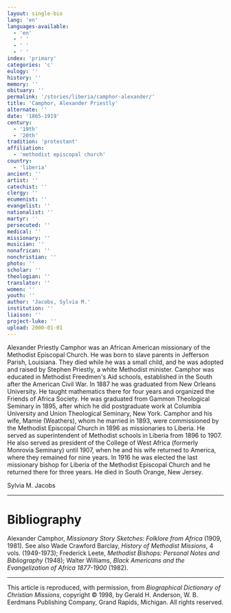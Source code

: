 ```yaml
---
layout: single-bio
lang: 'en'
languages-available:
  - 'en'
  - ' '
  - ' '
  - ' '
index: 'primary'
categories: 'c'
eulogy: ''
history: ''
memory: ''
obituary: ''
permalink: '/stories/liberia/camphor-alexander/'
title: 'Camphor, Alexander Priestly'
alternate: ''
date: '1865-1919'
century:
  - '19th'
  - '20th'
tradition: 'protestant'
affiliation:
  - 'methodist episcopal church'
country:
  - 'liberia'
ancient: ''
artist: ''
catechist: ''
clergy: ''
ecumenist: ''
evangelist: ''
nationalist: ''
martyr: ''
persecuted: ''
medical: ''
missionary: ''
musician: ''
nonafrican: ''
nonchristian: ''
photo: ''
scholar: ''
theologian: ''
translator: ''
women: ''
youth: ''
author: 'Jacobs, Sylvia M.'
institution: ''
liaison: ''
project-luke: ''
upload: 2000-01-01
---
```



Alexander Priestly Camphor was an African American missionary of the Methodist Episcopal Church. He was born to slave parents in Jefferson Parish, Louisiana. They died while he was a small child, and he was adopted and raised by Stephen Priestly, a white Methodist minister. Camphor was educated in Methodist Freedmen's Aid schools, established in the South after the American Civil War. In 1887 he was graduated from New Orleans University. He taught mathematics there for four years and organized the Friends of Africa Society. He was graduated from Gammon Theological Seminary in 1895, after which he did postgraduate work at Columbia University and Union Theological Seminary, New York. Camphor and his wife, Mamie (Weathers), whom he married in 1893, were commissioned by the Methodist Episcopal Church in 1896 as missionaries to Liberia. He served as superintendent of Methodist schools in Liberia from 1896 to 1907. He also served as president of the College of West Africa (formerly Monrovia Seminary) until 1907, when he and his wife returned to America, where they remained for nine years. In 1916 he was elected the last missionary bishop for Liberia of the Methodist Episcopal Church and he returned there for three years. He died in South Orange, New Jersey.

Sylvia M. Jacobs

---

# Bibliography

Alexander Camphor, *Missionary Story Sketches: Folklore from Africa* (1909, 1981). See also Wade Crawford Barclay, *History of Methodist Missions*, 4 vols. (1949-1973); Frederick Leete, *Methodist Bishops: Personal Notes and Bibliography* (1948); Walter Williams, *Black Americans and the Evangelization of Africa 1877-1900* (1982).

---

This article is reproduced, with permission, from *Biographical Dictionary of Christian Missions*, copyright © 1998, by Gerald H. Anderson, W. B. Eerdmans Publishing Company, Grand Rapids, Michigan. All rights reserved.
